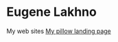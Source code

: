 

# Eugene Lakhno
My web sites
[My pillow landing page](https://webstyleugn.github.io/Pillow_big/ "My first gitHub langind page")
